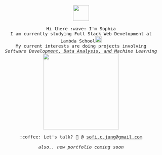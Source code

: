 <p align="center" >
  <img src="https://media.giphy.com/media/3FjuotitkhOffmPamc/giphy.gif" width="50px">
  <br><br>
  <samp>
    Hi there :wave: I'm Sophia 
    <br>I am currently studying Full Stack Web Development at Lambda School<img src="https://media.giphy.com/media/hWM5xcVje9cQscDLbP/source.gif" width="20px"> 
      <br>My current interests are doing projects involving 
      <br><em> Software Development, Data Analysis, and Machine Learning</em><br> 
<!--     <br>Love Solving Problems through Algorithms<br>      -->
    <img src="https://www.hipsthetic.com/wp-content/uploads/2016/03/80s-Computer.gif" width="240px" align="center">
    <br><br>:coffee: Let's talk? 💌 @ <a href="mailto:sofi.c.jung@gmail.com?subject=Let's Build Together">sofi.c.jung@gmail.com</a>
    <br><br><em>also.. new portfolio coming soon</em>
  </samp>
<!--   <img src="https://media.giphy.com/media/J4803rJjCrqrRpU47f/source.gif" width="50px"> -->
</p>
<!--
**sophiasagan/sophiasagan** is a ✨ _special_ ✨ repository because its `README.md` (this file) appears on your GitHub profile.

Here are some ideas to get you started:

- 🔭 I’m currently working on ...
- 🌱 I’m currently learning ...
- 👯 I’m looking to collaborate on ...
- 🤔 I’m looking for help with ...
- 💬 Ask me about ...
- 📫 How to reach me: ...
- 😄 Pronouns: ...
- ⚡ Fun fact: ...
-->

